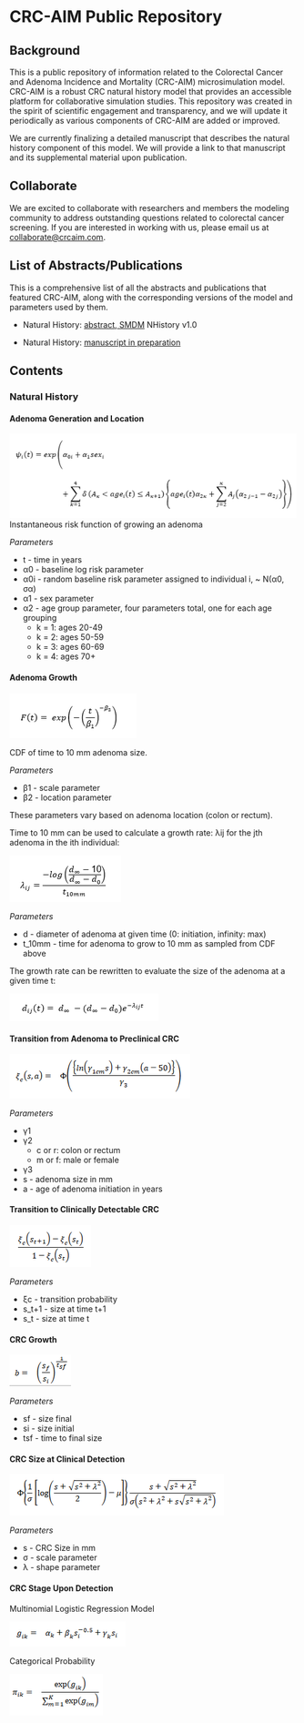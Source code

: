 # CRC-AIM Public Repository

## Background

This is a public repository of information related to the Colorectal Cancer and Adenoma Incidence and Mortality (CRC-AIM) microsimulation model. CRC-AIM is a robust CRC natural history model that provides an accessible platform for collaborative simulation studies. This repository was created in the spirit of scientific engagement and transparency, and we will update it periodically as various components of CRC-AIM are added or improved.

We are currently finalizing a detailed manuscript that describes the natural history component of this model. We will provide a link to that manuscript and its supplemental material upon publication.

## Collaborate

We are excited to collaborate with researchers and members the modeling community to address outstanding questions related to colorectal cancer screening. If you are interested in working with us, please email us at collaborate@crcaim.com.

## List of Abstracts/Publications

This is a comprehensive list of all the abstracts and publications that featured CRC-AIM, along with the corresponding versions of the model and parameters used by them.

* Natural History: [abstract, SMDM]() NHistory v1.0

* Natural History: [manuscript in preparation]()

## Contents

### Natural History

#### Adenoma Generation and Location

![Adenoma Generation Risk Function](images/formula_adenoma_generation.PNG)
Instantaneous risk function of growing an adenoma

_Parameters_

* t - time in years
* α0 - baseline log risk parameter
* α0i - random baseline risk parameter assigned to individual i, ~ N(α0, σα)
* α1 - sex parameter
* α2 - age group parameter, four parameters total, one for each age grouping
  * k = 1: ages 20-49
  * k = 2: ages 50-59
  * k = 3: ages 60-69
  * k = 4: ages 70+


#### Adenoma Growth
![Adenoma Growth CDF](images/formula_adenoma_growth.PNG)

CDF of time to 10 mm adenoma size.

_Parameters_

* β1 - scale parameter
* β2 - location parameter

These parameters vary based on adenoma location (colon or rectum).

Time to 10 mm can be used to calculate a growth rate: λij for the jth adenoma in the ith individual:

![Adenoma Growth Rate](images/formula_adenoma_growth_rate.PNG)

_Parameters_

* d - diameter of adenoma at given time (0: initiation, infinity: max)
* t_10mm - time for adenoma to grow to 10 mm as sampled from CDF above

The growth rate can be rewritten to evaluate the size of the adenoma at a given time t:

![Adenoma size at time t](images/formula_adenoma_growth_diameter_at_time.PNG)


#### Transition from Adenoma to Preclinical CRC
[formulas | parameters]: [description]

![Adenoma Transition Probability](images/formula_adenoma_transition.PNG)

_Parameters_

* γ1
* γ2
  * c or r: colon or rectum
  * m or f: male or female
* γ3
* s - adenoma size in mm
* a - age of adenoma initiation in years

#### Transition to Clinically Detectable CRC
[formulas | parameters]: [description]

![Transition to Clinically Detectable CRC](images/formula_transition_crc_prob.PNG)

_Parameters_

* ξc - transition probability
* s_t+1 - size at time t+1
* s_t - size at time t

#### CRC Growth
[formulas | parameters]: [description]
![CRC Growth Rate](images/formula_crc_growth_rate.PNG)

_Parameters_

* sf - size final
* si - size initial
* tsf - time to final size

#### CRC Size at Clinical Detection
[formulas | parameters]: [description]
![Adenoma Transition Probability](images/formula_CRC_Size_Clinical_Detection.PNG)

_Parameters_

* s - CRC Size in mm
* σ - scale parameter
* λ - shape parameter

#### CRC Stage Upon Detection
[formulas | parameters]: [description]

Multinomial Logistic Regression Model

![Multinomial Logistic Regression Model](images/formula_multinomial_categorical_regression.PNG)

Categorical Probability

![Categorical Probability](images/formula_categorical_prob.PNG)

